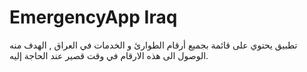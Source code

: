 # EmergencyApp Iraq
تطبيق يحتوي على قائمة بجميع أرقام الطوارئ و الخدمات في العراق , الهدف منه الوصول الى هذه الارقام في وقت قصير عند الحاجة إليه.
